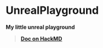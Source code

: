 UnrealPlayground
===

**My little unreal playground** 

> [**Doc on HackMD**](https://hackmd.io/s/ByGtC-noe)
